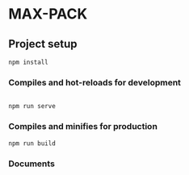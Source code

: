 # MAX-PACK

## Project setup

```
npm install
```

### Compiles and hot-reloads for development
```

npm run serve
```

### Compiles and minifies for production

```
npm run build
```

### Documents

<!-- See [Documents](https://codexu.github.io/). -->